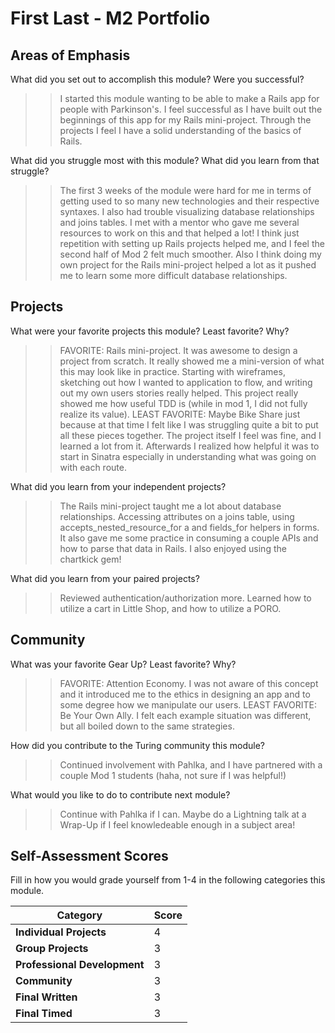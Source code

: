 # First Last - M2 Portfolio

## Areas of Emphasis

What did you set out to accomplish this module? Were you successful?
>> I started this module wanting to be able to make a Rails app for people with Parkinson's. I feel successful as I have built out the beginnings of this app for my Rails mini-project. Through the projects I feel I have a solid understanding of the basics of Rails.

What did you struggle most with this module? What did you learn from that struggle?
>> The first 3 weeks of the module were hard for me in terms of getting used to so many new technologies and their respective syntaxes. 
I also had trouble visualizing database relationships and joins tables. I met with a mentor who gave me several resources to work on this and that
helped a lot! I think just repetition with setting up Rails projects helped me, and I feel the second half of Mod 2 felt much smoother.
Also I think doing my own project for the Rails mini-project helped a lot as it pushed me to learn some more difficult database relationships. 

## Projects

What were your favorite projects this module? Least favorite? Why?
>>FAVORITE: Rails mini-project. It was awesome to design a project from scratch. It really showed me a mini-version of what this may look like in practice.
Starting with wireframes, sketching out how I wanted to application to flow, and writing out my own users stories really helped. This project really showed me
how useful TDD is (while in mod 1, I did not fully realize its value). 
>>LEAST FAVORITE: Maybe Bike Share just because at that time I felt like I was struggling quite a bit to put all these pieces together.
The project itself I feel was fine, and I learned a lot from it. Afterwards I realized how helpful it was to start in Sinatra especially 
in understanding what was going on with each route. 

What did you learn from your independent projects?
>> The Rails mini-project taught me a lot about database relationships. Accessing attributes on a joins table, using accepts_nested_resource_for a
and fields_for helpers in forms. It also gave me some practice in consuming a couple APIs and how to parse that data in Rails. I also enjoyed using
the chartkick gem!

What did you learn from your paired projects?
>> Reviewed authentication/authorization more. Learned how to utilize a cart in Little Shop, and how to utilize a PORO. 

## Community

What was your favorite Gear Up? Least favorite? Why?
>> FAVORITE: Attention Economy. I was not aware of this concept and it introduced me to the ethics in designing an app and to some degree how we manipulate our users.
>> LEAST FAVORITE: Be Your Own Ally. I felt each example situation was different, but all boiled down to the same strategies. 

How did you contribute to the Turing community this module?
>> Continued involvement with Pahlka, and I have partnered with a couple Mod 1 students (haha, not sure if I was helpful!)

What would you like to do to contribute next module?
>> Continue with Pahlka if I can. Maybe do a Lightning talk at a Wrap-Up if I feel knowledeable enough in a subject area!

## Self-Assessment Scores

Fill in how you would grade yourself from 1-4 in the following categories this module.

| Category                     | Score |
| -----------------------------| ----- |
| **Individual Projects**      |   4   |
| **Group Projects**           |   3   |
| **Professional Development** |   3   |
| **Community**                |   3   |
| **Final Written**            |   3   |
| **Final Timed**              |   3   |

